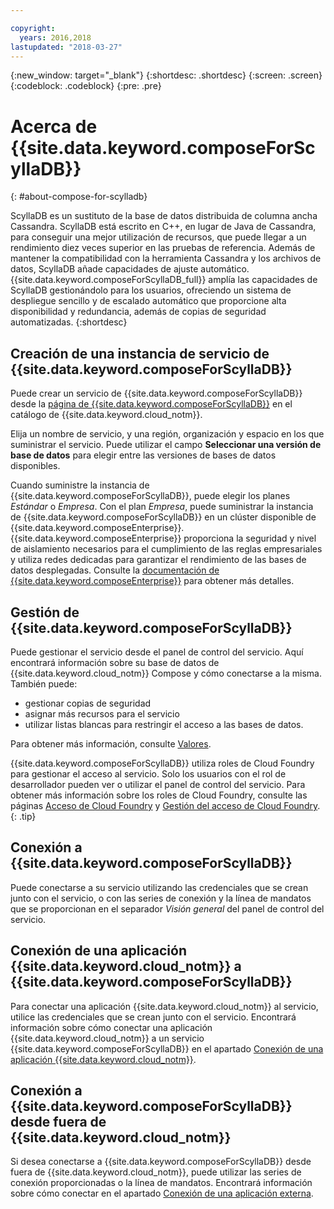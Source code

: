 ```yaml
---

copyright:
  years: 2016,2018
lastupdated: "2018-03-27"
---
```


{:new_window: target="_blank"}
{:shortdesc: .shortdesc}
{:screen: .screen}
{:codeblock: .codeblock}
{:pre: .pre}

# Acerca de {{site.data.keyword.composeForScyllaDB}}
{: #about-compose-for-scylladb}

ScyllaDB es un sustituto de la base de datos distribuida de columna ancha Cassandra. ScyllaDB está escrito en C++, en lugar de Java de Cassandra, para conseguir una mejor utilización de recursos, que puede llegar a un rendimiento diez veces superior en las pruebas de referencia. Además de mantener la compatibilidad con la herramienta Cassandra y los archivos de datos, ScyllaDB añade capacidades de ajuste automático. {{site.data.keyword.composeForScyllaDB_full}} amplía las capacidades de ScyllaDB gestionándolo para los usuarios, ofreciendo un sistema de despliegue sencillo y de escalado automático que proporcione alta disponibilidad y redundancia, además de copias de seguridad automatizadas.
{:shortdesc}

## Creación de una instancia de servicio de {{site.data.keyword.composeForScyllaDB}}

Puede crear un servicio de {{site.data.keyword.composeForScyllaDB}} desde la [página de {{site.data.keyword.composeForScyllaDB}}](https://console.{DomainName}/catalog/services/compose-for-scylladb/) en el catálogo de {{site.data.keyword.cloud_notm}}.

Elija un nombre de servicio, y una región, organización y espacio en los que suministrar el servicio. Puede utilizar el campo **Seleccionar una versión de base de datos** para elegir entre las versiones de bases de datos disponibles.

Cuando suministre la instancia de {{site.data.keyword.composeForScyllaDB}}, puede elegir los planes *Estándar* o *Empresa*. Con el plan *Empresa*, puede suministrar la instancia de {{site.data.keyword.composeForScyllaDB}} en un clúster disponible de {{site.data.keyword.composeEnterprise}}. {{site.data.keyword.composeEnterprise}} proporciona la seguridad y nivel de aislamiento necesarios para el cumplimiento de las reglas empresariales y utiliza redes dedicadas para garantizar el rendimiento de las bases de datos desplegadas. Consulte la [documentación de {{site.data.keyword.composeEnterprise}}](/docs/services/ComposeEnterprise/index.html) para obtener más detalles.

## Gestión de {{site.data.keyword.composeForScyllaDB}}

Puede gestionar el servicio desde el panel de control del servicio. Aquí encontrará información sobre su base de datos de {{site.data.keyword.cloud_notm}} Compose y cómo conectarse a la misma. También puede:

- gestionar copias de seguridad
- asignar más recursos para el servicio 
- utilizar listas blancas para restringir el acceso a las bases de datos. 

Para obtener más información, consulte [Valores](./dashboard-settings.html).

{{site.data.keyword.composeForScyllaDB}} utiliza roles de Cloud Foundry para gestionar el acceso al servicio. Solo los usuarios con el rol de desarrollador pueden ver o utilizar el panel de control del servicio. Para obtener más información sobre los roles de Cloud Foundry, consulte las páginas [Acceso de Cloud Foundry](https://console.{DomainName}/docs/iam/cfaccess.html#cfaccess) y [Gestión del acceso de Cloud Foundry](https://console.{DomainName}/docs/iam/mngcf.html#mngcf).
{: .tip}

## Conexión a {{site.data.keyword.composeForScyllaDB}}

Puede conectarse a su servicio utilizando las credenciales que se crean junto con el servicio, o con las series de conexión y la línea de mandatos que se proporcionan en el separador *Visión general* del panel de control del servicio.

## Conexión de una aplicación {{site.data.keyword.cloud_notm}} a {{site.data.keyword.composeForScyllaDB}}

Para conectar una aplicación {{site.data.keyword.cloud_notm}} al servicio, utilice las credenciales que se crean junto con el servicio. Encontrará información sobre cómo conectar una aplicación {{site.data.keyword.cloud_notm}} a un servicio {{site.data.keyword.composeForScyllaDB}} en el apartado [Conexión de una aplicación {{site.data.keyword.cloud_notm}}](./connecting-bluemix-app.html).

## Conexión a {{site.data.keyword.composeForScyllaDB}} desde fuera de {{site.data.keyword.cloud_notm}}

Si desea conectarse a {{site.data.keyword.composeForScyllaDB}} desde fuera de {{site.data.keyword.cloud_notm}}, puede utilizar las series de conexión proporcionadas o la línea de mandatos. Encontrará información sobre cómo conectar en el apartado [Conexión de una aplicación externa](./connecting-external.html).
